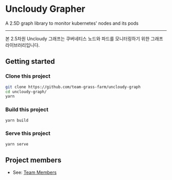 # Uncloudy Grapher

A 2.5D graph library to monitor kubernetes' nodes and its pods

---

본 2.5차원 Uncloudy 그래프는 쿠버네티스 노드와 파드를 모니터링하기 위한 그래프 라이브러리입니다.

## Getting started

### Clone this project

```bash
git clone https://github.com/team-grass-farm/uncloudy-graph
cd uncloudy-graph/
yarn
```

### Build this project

```bash
yarn build
```

### Serve this project

```bash
yarn serve
```

## Project members

- See: [Team Members](https://github.com/team-grass-farm/internal-documents/blob/main/meeting-minutes/220522-meeting.md)
